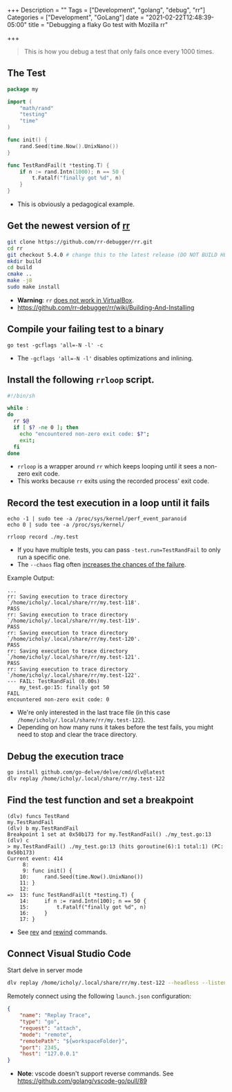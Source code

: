 +++
Description = ""
Tags = ["Development", "golang", "debug", "rr"]
Categories = ["Development", "GoLang"]
date = "2021-02-22T12:48:39-05:00"
title = "Debugging a flaky Go test with Mozilla rr"

+++

> This is how you debug a test that only fails once every 1000 times.

## The Test

``` go
package my

import (
	"math/rand"
	"testing"
	"time"
)

func init() {
	rand.Seed(time.Now().UnixNano())
}

func TestRandFail(t *testing.T) {
	if n := rand.Intn(1000); n == 50 {
		t.Fatalf("finally got %d", n)
	}
}
```

* This is obviously a pedagogical example.

## Get the newest version of [rr](https://github.com/rr-debugger/rr)

``` sh
git clone https://github.com/rr-debugger/rr.git
cd rr
git checkout 5.4.0 # change this to the latest release (DO NOT BUILD HEAD)
mkdir build
cd build
cmake ..
make -j8
sudo make install
```

* **Warning**: `rr` [does not work in VirtualBox](https://github.com/rr-debugger/rr/wiki/Building-And-Installing#virtual-machine-guests).
* https://github.com/rr-debugger/rr/wiki/Building-And-Installing

## Compile your failing test to a binary

```
go test -gcflags 'all=-N -l' -c
```

* The `-gcflags 'all=-N -l'` disables optimizations and inlining.

## Install the following `rrloop` script.

``` sh
#!/bin/sh

while :
do
  rr $@
  if [ $? -ne 0 ]; then
    echo "encountered non-zero exit code: $?";
    exit;
  fi
done
```

* `rrloop` is a wrapper around `rr` which keeps looping until it sees a non-zero exit code.
* This works because `rr` exits using the recorded process' exit code.

## Record the test execution in a loop until it fails

```
echo -1 | sudo tee -a /proc/sys/kernel/perf_event_paranoid
echo 0 | sudo tee -a /proc/sys/kernel/

rrloop record ./my.test
```

* If you have multiple tests, you can pass `-test.run=TestRandFail` to only run a specific one.
* The `--chaos` flag often [increases the chances of the failure](https://robert.ocallahan.org/2016/02/introducing-rr-chaos-mode.html).

Example Output:

``` plain
...
rr: Saving execution to trace directory `/home/icholy/.local/share/rr/my.test-118'.
PASS
rr: Saving execution to trace directory `/home/icholy/.local/share/rr/my.test-119'.
PASS
rr: Saving execution to trace directory `/home/icholy/.local/share/rr/my.test-120'.
PASS
rr: Saving execution to trace directory `/home/icholy/.local/share/rr/my.test-121'.
PASS
rr: Saving execution to trace directory `/home/icholy/.local/share/rr/my.test-122'.
--- FAIL: TestRandFail (0.00s)
    my_test.go:15: finally got 50
FAIL
encountered non-zero exit code: 0
```

* We're only interested in the last trace file (in this case `/home/icholy/.local/share/rr/my.test-122`).
* Depending on how many runs it takes before the test fails, you might need to stop and clear the trace directory.

## Debug the execution trace

``` sh
go install github.com/go-delve/delve/cmd/dlv@latest
dlv replay /home/icholy/.local/share/rr/my.test-122
```

## Find the test function and set a breakpoint

``` plain
(dlv) funcs TestRand
my.TestRandFail
(dlv) b my.TestRandFail
Breakpoint 1 set at 0x50b173 for my.TestRandFail() ./my_test.go:13
(dlv) c
> my.TestRandFail() ./my_test.go:13 (hits goroutine(6):1 total:1) (PC: 0x50b173)
Current event: 414
     8:	
     9:	func init() {
    10:		rand.Seed(time.Now().UnixNano())
    11:	}
    12:	
=>  13:	func TestRandFail(t *testing.T) {
    14:		if n := rand.Intn(100); n == 50 {
    15:			t.Fatalf("finally got %d", n)
    16:		}
    17:	}
```

* See [rev](https://github.com/go-delve/delve/blob/master/Documentation/cli/README.md#rev) and [rewind](https://github.com/go-delve/delve/blob/master/Documentation/cli/README.md#rewind) commands.

## Connect Visual Studio Code

Start delve in server mode

``` sh
dlv replay /home/icholy/.local/share/rr/my.test-122 --headless --listen=:2345 --log --api-version=2
```

Remotely connect using the following `launch.json` configuration:

``` json
{
    "name": "Replay Trace",
    "type": "go",
    "request": "attach",
    "mode": "remote",
    "remotePath": "${workspaceFolder}",
    "port": 2345,
    "host": "127.0.0.1"
}
```

* **Note**: vscode doesn't support reverse commands. See https://github.com/golang/vscode-go/pull/89
